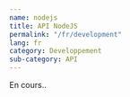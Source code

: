 ```yaml
---
name: nodejs
title: API NodeJS
permalink: "/fr/development"
lang: fr
category: Developpement
sub-category: API
---
```


En cours..